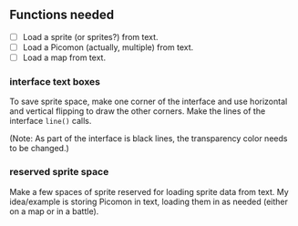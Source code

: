 ## Functions needed

- [ ] Load a sprite (or sprites?) from text.
- [ ] Load a Picomon (actually, multiple) from text.
- [ ] Load a map from text.

### interface text boxes

To save sprite space, make one corner of the interface and use horizontal and vertical flipping to draw the other corners.
Make the lines of the interface `line()` calls.

(Note: As part of the interface is black lines, the transparency color needs to be changed.)

### reserved sprite space

Make a few spaces of sprite reserved for loading sprite data from text. My idea/example is storing Picomon in text, loading
them in as needed (either on a map or in a battle).
